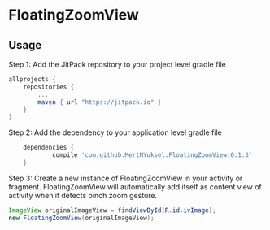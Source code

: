 # FloatingZoomView

## Usage

Step 1:
Add the JitPack repository to your project level gradle file

```groovy
allprojects {
	repositories {
        ...
        maven { url "https://jitpack.io" }
    }
}
```

Step 2:
Add the dependency to your application level gradle file
```groovy
	dependencies {
	        compile 'com.github.MertNYuksel:FloatingZoomView:0.1.3'
	}
```

Step 3:
Create a new instance of FloatingZoomView in your activity or fragment. FloatingZoomView will automatically add itself as content view of activity when it detects pinch zoom gesture. 
```java
ImageView originalImageView = findViewById(R.id.ivImage);
new FloatingZoomView(originalImageView);
```
